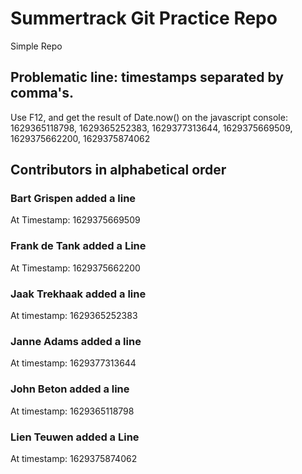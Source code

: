 # Summertrack Git Practice Repo
Simple Repo
## Problematic line: timestamps separated by comma's. 
Use F12, and get the result of Date.now() on the javascript console:
1629365118798, 1629365252383, 1629377313644, 1629375669509, 1629375662200, 1629375874062


## Contributors in alphabetical order
### Bart Grispen added a line
At Timestamp: 1629375669509
### Frank de Tank added a Line
At Timestamp: 1629375662200
### Jaak Trekhaak added a line
At timestamp: 1629365252383
### Janne Adams added a line
At timestamp: 1629377313644
### John Beton added a line
At timestamp: 1629365118798
### Lien Teuwen added a Line
At timestamp: 1629375874062
